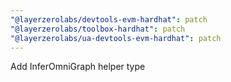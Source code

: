 ```yaml
---
"@layerzerolabs/devtools-evm-hardhat": patch
"@layerzerolabs/toolbox-hardhat": patch
"@layerzerolabs/ua-devtools-evm-hardhat": patch
---
```


Add InferOmniGraph helper type
